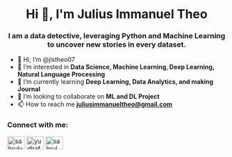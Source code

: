 <h1 align="center">Hi 👋, I'm Julius Immanuel Theo</h1>
<h3 align="center">I am a data detective, leveraging Python and Machine Learning to uncover new stories in every dataset.</h3>

- 👋 Hi, I’m @jlstheo07
- 👀 I’m interested in **Data Science, Machine Learning, Deep Learning, Natural Language Processing**
- 🌱 I’m currently learning **Deep Learning, Data Analytics, and making Journal**
- 👯 I’m looking to collaborate on **ML and DL Project**
- 📫 How to reach me **juliusimmanueltheo@gmail.com**

<h3 align="left">Connect with me:</h3>
<p align="left">
<a href="https://www.linkedin.com/in/juliusnueltheo" target="blank"><img align="center" src="https://raw.githubusercontent.com/rahuldkjain/github-profile-readme-generator/master/src/images/icons/Social/linked-in-alt.svg" alt="sahrulyudhafahrezi" height="30" width="40" /></a>
<a href="https://kaggle.com/juliustheo" target="blank"><img align="center" src="https://raw.githubusercontent.com/rahuldkjain/github-profile-readme-generator/master/src/images/icons/Social/kaggle.svg" alt="yudhafahrezi" height="30" width="40" /></a>
<a href="https://instagram.com/juliustheo07" target="blank"><img align="center" src="https://raw.githubusercontent.com/rahuldkjain/github-profile-readme-generator/master/src/images/icons/Social/instagram.svg" alt="sahrul.yudha" height="30" width="40" /></a>
</p>
<!---
jlstheo07/jlstheo07 is a ✨ special ✨ repository because its `README.md` (this file) appears on your GitHub profile.
You can click the Preview link to take a look at your changes.
--->
